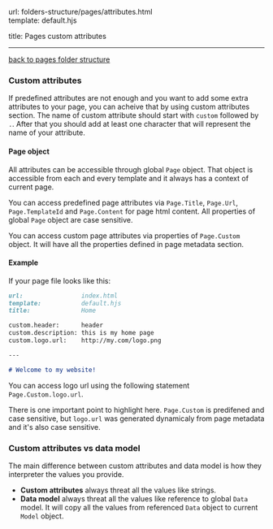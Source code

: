 url:        folders-structure/pages/attributes.html  
template:   default.hjs

title:      Pages custom attributes

---

[back to pages folder structure](/folders-structure/pages.html)

### Custom attributes

If predefined attributes are not enough and you want to add some extra attributes to your page, you can acheive that by using custom attributes section. The name of custom attribute should start with `custom` followed by `.`. After that you should add at least one character that will represent the name of your attribute.


#### Page object

All attributes can be accessible through global `Page` object. That object is accessible from each and every template and it always has a context of current page.

You can access predefined page attributes via `Page.Title`, `Page.Url`, `Page.TemplateId` and `Page.Content` for page html content. All properties of global `Page` object are case sensitive.

You can access custom page attributes via properties of `Page.Custom` object. It will have all the properties defined in page metadata section.

#### Example

If your page file looks like this:

```markdown
url:                index.html  
template:           default.hjs  
title:              Home  

custom.header:      header  
custom.description: this is my home page  
custom.logo.url:    http://my.com/logo.png  

---

# Welcome to my website!
```

You can access logo url using the following statement `Page.Custom.logo.url`.

There is one important point to highlight here. `Page.Custom` is predifened and case sensitive, but `logo.url` was generated dynamicaly from page metadata and it's also case sensitive.

### Custom attributes vs data model

The main difference between custom attributes and data model is how they interpreter the values you provide.
- **Custom attributes** always threat all the values like strings.
- **Data model** always threat all the values like reference to global `Data` model. It will copy all the values from referenced `Data` object to current `Model` object.